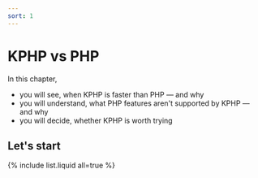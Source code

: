 ```yaml
---
sort: 1
---
```


# KPHP vs PHP

In this chapter, 
* you will see, when KPHP is faster than PHP — and why
* you will understand, what PHP features aren't supported by KPHP — and why
* you will decide, whether KPHP is worth trying

## Let's start

{% include list.liquid all=true %}
